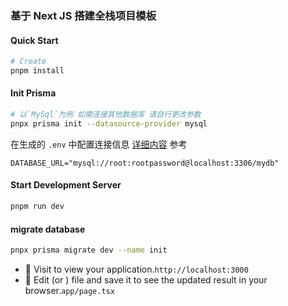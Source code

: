 ### 基于 Next JS 搭建全栈项目模板

#### Quick Start

```bash
# Create
pnpm install
```

#### Init Prisma

```bash
# 以`MySql`为例 如需连接其他数据库 请自行更改参数
pnpx prisma init --datasource-provider mysql
```

在生成的 `.env` 中配置连接信息 [详细内容](https://www.prisma.io/docs/getting-started/setup-prisma/start-from-scratch/relational-databases/connect-your-database-typescript-postgresql 'Connect your database') 参考

```
DATABASE_URL="mysql://root:rootpassword@localhost:3306/mydb"
```

#### Start Development Server

```bash
pnpm run dev
```

#### migrate database

```bash
pnpx prisma migrate dev --name init
```

- 🎉 Visit to view your application.`http://localhost:3000`
- 📄 Edit (or ) file and save it to see the updated result in your browser.`app/page.tsx`
